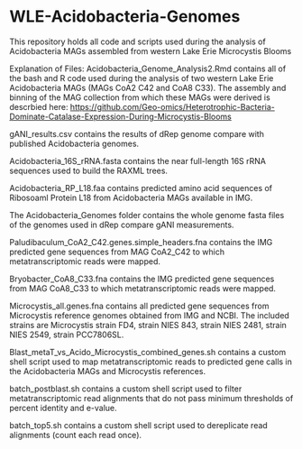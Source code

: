 # WLE-Acidobacteria-Genomes
This repository holds all code and scripts used during the analysis of Acidobacteria MAGs assembled from western Lake Erie Microcystis Blooms

Explanation of Files:
Acidobacteria_Genome_Analysis2.Rmd contains all of the bash and R code used during the analysis of two western Lake Erie Acidobacteria MAGs (MAGs CoA2 C42 and CoA8 C33). The assembly and binning of the MAG collection from which these MAGs were derived is descrbied here: https://github.com/Geo-omics/Heterotrophic-Bacteria-Dominate-Catalase-Expression-During-Microcystis-Blooms

gANI_results.csv contains the results of dRep genome compare with published Acidobacteria genomes.

Acidobacteria_16S_rRNA.fasta contains the near full-length 16S rRNA sequences used to build the RAXML trees.

Acidobacteria_RP_L18.faa contains predicted amino acid sequences of Ribosoaml Protein L18 from Acidobacteria MAGs available in IMG.

The Acidobacteria_Genomes folder contains the whole genome fasta files of the genomes used in dRep compare gANI measurements.

Paludibaculum_CoA2_C42.genes.simple_headers.fna contains the IMG predicted gene sequences from MAG CoA2_C42 to which metatranscriptomic reads were mapped.

Bryobacter_CoA8_C33.fna contains the IMG predicted gene sequences from MAG CoA8_C33 to which metatranscriptomic reads were mapped.

Microcystis_all.genes.fna contains all predicted gene sequences from Microcystis reference genomes obtained from IMG and NCBI. The included strains are Microcystis strain FD4, strain NIES 843, strain NIES 2481, strain NIES 2549, strain PCC7806SL.

Blast_metaT_vs_Acido_Microcystis_combined_genes.sh contains a custom shell script used to map metatranscriptomic reads to predicted gene calls in the Acidobacteria MAGs and Microcystis references.

batch_postblast.sh contains a custom shell script used to filter metatranscriptomic read alignments that do not pass minimum thresholds of percent identity and e-value.

batch_top5.sh contains a custom shell script used to dereplicate read alignments (count each read once).
